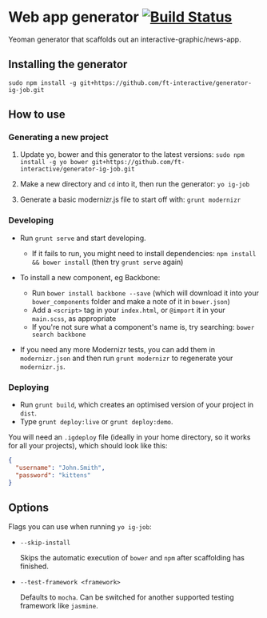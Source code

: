 # Web app generator [![Build Status](https://secure.travis-ci.org/ft-interactive/generator-ig-job.png?branch=master)](http://travis-ci.org/ft-interactive/generator-ig-job)

Yeoman generator that scaffolds out an interactive-graphic/news-app.

## Installing the generator

    sudo npm install -g git+https://github.com/ft-interactive/generator-ig-job.git
    
## How to use

### Generating a new project

1. Update yo, bower and this generator to the latest versions: `sudo npm install -g yo bower git+https://github.com/ft-interactive/generator-ig-job.git`

2. Make a new directory and `cd` into it, then run the generator: `yo ig-job`

3. Generate a basic modernizr.js file to start off with: `grunt modernizr`


### Developing

- Run `grunt serve` and start developing.
  - If it fails to run, you might need to install dependencies: `npm install && bower install` (then try `grunt serve` again)

- To install a new component, eg Backbone:
  - Run `bower install backbone --save` (which will download it into your `bower_components` folder and make a note of it in `bower.json`)
  - Add a `<script>` tag in your `index.html`, or `@import` it in your `main.scss`, as appropriate
  - If you're not sure what a component's name is, try searching: `bower search backbone`

- If you need any more Modernizr tests, you can add them in `modernizr.json` and then run `grunt modernizr` to regenerate your `modernizr.js`.


### Deploying

* Run `grunt build`, which creates an optimised version of your project in `dist`.
* Type `grunt deploy:live` or `grunt deploy:demo`.

You will need an `.igdeploy` file (ideally in your home directory, so it works for all your projects), which should look like this:

```json
{
  "username": "John.Smith",
  "password": "kittens"
}
```


## Options

Flags you can use when running `yo ig-job`:

* `--skip-install`

  Skips the automatic execution of `bower` and `npm` after scaffolding has finished.

* `--test-framework <framework>`

  Defaults to `mocha`. Can be switched for another supported testing framework like `jasmine`.
